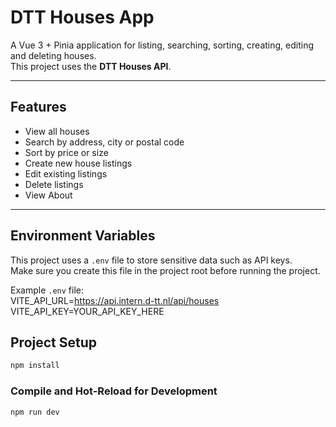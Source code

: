 # DTT Houses App

A Vue 3 + Pinia application for listing, searching, sorting, creating, editing and deleting houses.  
This project uses the **DTT Houses API**.

---

## Features
- View all houses
- Search by address, city or postal code
- Sort by price or size
- Create new house listings
- Edit existing listings
- Delete listings
- View About

---

## Environment Variables

This project uses a `.env` file to store sensitive data such as API keys.  
Make sure you create this file in the project root before running the project.

Example `.env` file: <br>
VITE_API_URL=https://api.intern.d-tt.nl/api/houses <br>
VITE_API_KEY=YOUR_API_KEY_HERE


## Project Setup

```sh
npm install
```

### Compile and Hot-Reload for Development

```sh
npm run dev
```
